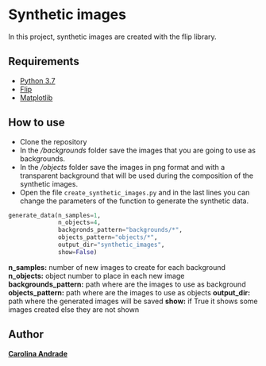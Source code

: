 # Synthetic images
In this project, synthetic images are created with the flip library.

## Requirements
- [Python 3.7](https://www.python.org/downloads/ "Python 3.7")
- [Flip](https://pypi.org/project/flip-data/ "Flip")
- [Matplotlib](https://pypi.org/project/matplotlib/ "Matplotlib")

## How to use
- Clone the repository
- In the */backgrounds* folder save the images that you are going to use as backgrounds.
- In the */objects* folder save the images in png format and with a transparent background that will be used during the composition of the synthetic images.
- Open the file `create_synthetic_images.py` and in the last lines you can change the parameters of the function to generate the synthetic data.

```python
generate_data(n_samples=1,
              n_objects=4,
              backgronds_pattern="backgrounds/*",
              objects_pattern="objects/*",
              output_dir="synthetic_images",
              show=False)
```
**n_samples:** number of new images to create for each background
**n_objects:** object number to place in each new image
**backgrounds_pattern:** path where are the images to use as background
**objects_pattern:** path where are the images to use as objects
**output_dir:** path where the generated images will be saved
**show:** if True it shows some images created else they are not shown

## Author
[**Carolina Andrade**](https://www.linkedin.com/in/xicav369/)

